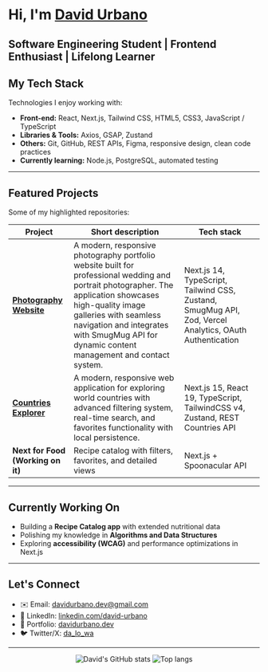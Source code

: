 # Hi, I'm [David Urbano](https://davidurbanodev.vercel.app/)

**Software Engineering Student | Frontend Enthusiast | Lifelong Learner**
---

## My Tech Stack

Technologies I enjoy working with:

- **Front-end:** React, Next.js, Tailwind CSS, HTML5, CSS3, JavaScript / TypeScript  
- **Libraries & Tools:** Axios, GSAP, Zustand  
- **Others:** Git, GitHub, REST APIs, Figma, responsive design, clean code practices  
- **Currently learning:** Node.js, PostgreSQL, automated testing

---

## Featured Projects

Some of my highlighted repositories:

| Project | Short description | Tech stack |
|---|---|---|
| **[Photography Website](https://github.com/dalowa/dalowa_john-mayta)** | A modern, responsive photography portfolio website built for professional wedding and portrait photographer. The application showcases high-quality image galleries with seamless navigation and integrates with SmugMug API for dynamic content management and contact system. | Next.js 14, TypeScript, Tailwind CSS, Zustand, SmugMug API, Zod, Vercel Analytics, OAuth Authentication |
| **[Countries Explorer](https://github.com/dalowa/insalud-tt)** |  A modern, responsive web application for exploring world countries with advanced filtering system, real-time search, and favorites functionality with local persistence. | Next.js 15, React 19, TypeScript, TailwindCSS v4, Zustand, REST Countries API |
| **Next for Food (Working on it)** | Recipe catalog with filters, favorites, and detailed views | Next.js + Spoonacular API |

<!-- | **Another Project** | (Insert another key project here) | (Tech stack) |* -->

---

## Currently Working On

- Building a **Recipe Catalog app** with extended nutritional data  
- Polishing my knowledge in **Algorithms and Data Structures**  
- Exploring **accessibility (WCAG)** and performance optimizations in Next.js

---

## Let's Connect

- ✉️ Email: davidurbano.dev@gmail.com  
- 🔗 LinkedIn: [linkedin.com/david-urbano](https://www.linkedin.com/in/david-urbano-82a151223/)  
- 💼 Portfolio: [davidurbano.dev](https://davidurbanodev.vercel.app/)  
- 🐦 Twitter/X: [da_lo_wa](https://x.com/da_lo_wa)  

--- 
<div align="center">
  <img alt="David's GitHub stats" src="https://github-readme-stats.vercel.app/api?username=dalowa&show_icons=true&theme=default" />
  <img alt="Top langs" src="https://github-readme-stats.vercel.app/api/top-langs/?username=dalowa&layout=compact&&langs_count=8"/>
</div>
